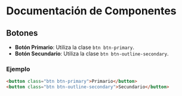 # Documentación de Componentes

## Botones
- **Botón Primario**: Utiliza la clase `btn btn-primary`.
- **Botón Secundario**: Utiliza la clase `btn btn-outline-secondary`.

### Ejemplo
```html
<button class="btn btn-primary">Primario</button>
<button class="btn btn-outline-secondary">Secundario</button>
